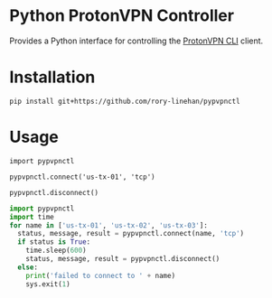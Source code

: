 # Python ProtonVPN Controller

Provides a Python interface for controlling the [ProtonVPN CLI](https://protonvpn.com/support/linux-vpn-tool/) client.

# Installation

`pip install git+https://github.com/rory-linehan/pypvpnctl`

# Usage

`import pypvpnctl`

`pypvpnctl.connect('us-tx-01', 'tcp')`

`pypvpnctl.disconnect()`

```python
import pypvpnctl
import time
for name in ['us-tx-01', 'us-tx-02', 'us-tx-03']:
  status, message, result = pypvpnctl.connect(name, 'tcp')
  if status is True:
    time.sleep(600)
    status, message, result = pypvpnctl.disconnect()
  else:
    print('failed to connect to ' + name)
    sys.exit(1)
```
